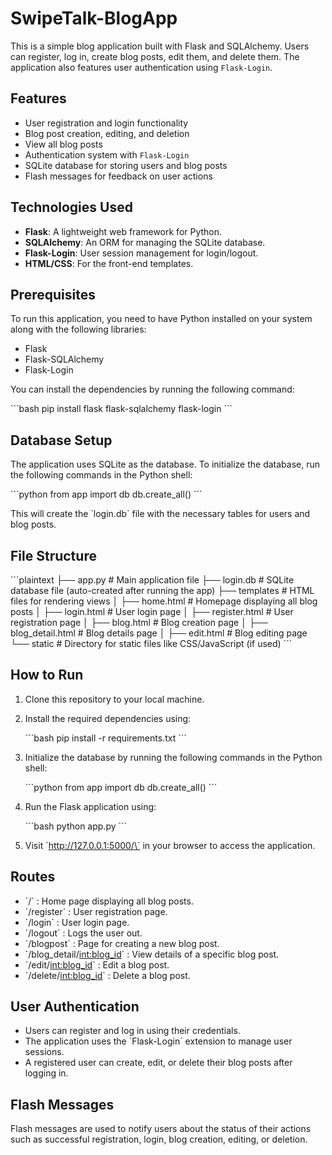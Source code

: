 
# SwipeTalk-BlogApp

This is a simple blog application built with Flask and SQLAlchemy. Users can register, log in, create blog posts, edit them, and delete them. The application also features user authentication using `Flask-Login`.

## Features
- User registration and login functionality
- Blog post creation, editing, and deletion
- View all blog posts
- Authentication system with `Flask-Login`
- SQLite database for storing users and blog posts
- Flash messages for feedback on user actions

## Technologies Used
- **Flask**: A lightweight web framework for Python.
- **SQLAlchemy**: An ORM for managing the SQLite database.
- **Flask-Login**: User session management for login/logout.
- **HTML/CSS**: For the front-end templates.

## Prerequisites
To run this application, you need to have Python installed on your system along with the following libraries:

- Flask
- Flask-SQLAlchemy
- Flask-Login

You can install the dependencies by running the following command:

\`\`\`bash
pip install flask flask-sqlalchemy flask-login
\`\`\`

## Database Setup
The application uses SQLite as the database. To initialize the database, run the following commands in the Python shell:

\`\`\`python
from app import db
db.create_all()
\`\`\`

This will create the \`login.db\` file with the necessary tables for users and blog posts.

## File Structure

\`\`\`plaintext
├── app.py            # Main application file
├── login.db          # SQLite database file (auto-created after running the app)
├── templates         # HTML files for rendering views
│   ├── home.html     # Homepage displaying all blog posts
│   ├── login.html    # User login page
│   ├── register.html # User registration page
│   ├── blog.html     # Blog creation page
│   ├── blog_detail.html # Blog details page
│   ├── edit.html     # Blog editing page
└── static            # Directory for static files like CSS/JavaScript (if used)
\`\`\`

## How to Run

1. Clone this repository to your local machine.
2. Install the required dependencies using:

   \`\`\`bash
   pip install -r requirements.txt
   \`\`\`

3. Initialize the database by running the following commands in the Python shell:

   \`\`\`python
   from app import db
   db.create_all()
   \`\`\`

4. Run the Flask application using:

   \`\`\`bash
   python app.py
   \`\`\`

5. Visit \`http://127.0.0.1:5000/\` in your browser to access the application.

## Routes

- \`/\` : Home page displaying all blog posts.
- \`/register\` : User registration page.
- \`/login\` : User login page.
- \`/logout\` : Logs the user out.
- \`/blogpost\` : Page for creating a new blog post.
- \`/blog_detail/<int:blog_id>\` : View details of a specific blog post.
- \`/edit/<int:blog_id>\` : Edit a blog post.
- \`/delete/<int:blog_id>\` : Delete a blog post.

## User Authentication

- Users can register and log in using their credentials. 
- The application uses the \`Flask-Login\` extension to manage user sessions. 
- A registered user can create, edit, or delete their blog posts after logging in.

## Flash Messages

Flash messages are used to notify users about the status of their actions such as successful registration, login, blog creation, editing, or deletion.

